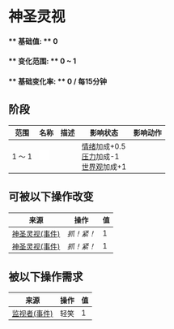 # 神圣灵视  
#### ** 基础值: ** 0   
#### ** 变化范围: ** 0 ~ 1  
#### ** 基础变化率: ** 0 / 每15分钟  
## 阶段  
范围  |  名称  |  描述  |  影响状态  |  影响动作  
----  |  ----  |  ----  |  ----  |  ----  
1 ～ 1  |  <img decoding="async" src="Sprite/GodState.png" href="a.md" style="max-width:20px;max-height:20px;">  |    |  [情绪](Morale.md)加成+0.5<br>[压力](Stress.md)加成-1<br>[世界观](Structure.md)加成+1  |    
## 可被以下操作改变  
来源  |  操作  |  值  
----  |  ----  |  ----  
[神圣灵视(事件)](Event_GodExperience1g.md)  |  <i>抓！紧！</i>  |  1  
[神圣灵视(事件)](Event_HuntedExperience1g.md)  |  <i>抓！紧！</i>  |  1  
## 被以下操作需求  
来源  |  操作  |  值  
----  |  ----  |  ----  
[监视者(事件)](Event_WatchedExperience1f.md)  |  轻笑  |  1  
